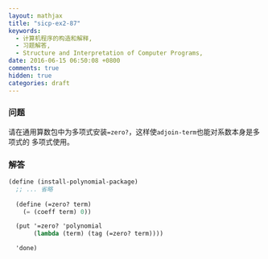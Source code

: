 ```yaml
---
layout: mathjax
title: "sicp-ex2-87"
keywords:
  - 计算机程序的构造和解释,
  - 习题解答,
  - Structure and Interpretation of Computer Programs,
date: 2016-06-15 06:50:08 +0800
comments: true
hidden: true
categories: draft
---
```


### 问题

请在通用算数包中为多项式安装`=zero?`，这样使`adjoin-term`也能对系数本身是多项式的
多项式使用。

### 解答

``` scheme
(define (install-polynomial-package)
  ;; ... 省略
  
  (define (=zero? term)
    (= (coeff term) 0))

  (put '=zero? 'polynomial
       (lambda (term) (tag (=zero? term))))

  'done)
```
